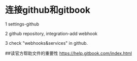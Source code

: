 # 连接github和gitbook


1 settings-github

2 github repository, integration-add webhook

3 check "webhooks&services" in github.

##读官方帮助文件的重要性
https://help.gitbook.com/index.html